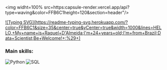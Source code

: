 <img widht=100% src=https:capsule-render.vercel.app/api?type=waving&color=FFB6C1height=120&section=header"/>

[![Typing SVG](https://readme-typing-svg.herokuapp.com/?
color=FFB6C1&size=35&center=true&yCenter=true&width=1000&lines=HELLO,+My+name+is+Raquel+D'Almeida;I'm+24+years+old;I'm+from+Brazil;Data+Scientist;Be+Welcome!+:%29+)](https://git.io/typing-svg)

 ### Main skills: 
 ![Python](https://img.shields.io/badge/Python-3776AB?style=for-the-badge&logo=python&logoColor=white)
 ![SQL](https://img:shields.io/badge/-SQL-001117?style=for-the-badge&logo=sql&labelColor0D1117)&nbsp;
